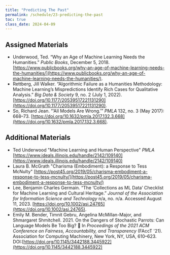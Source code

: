 ```yaml
---
title: "Predicting The Past"
permalink: /schedule/23-predicting-the-past
toc: true
class_date: 2024-04-09
---
```


## Assigned Materials

- Underwood, Ted. “Why an Age of Machine Learning Needs the Humanities.” *Public Books*, December 5, 2018. [https://www.publicbooks.org/why-an-age-of-machine-learning-needs-the-humanities/](https://www.publicbooks.org/why-an-age-of-machine-learning-needs-the-humanities/).
- Rettberg, Jill Walker. “Algorithmic Failure as a Humanities Methodology: Machine Learning’s Mispredictions Identify Rich Cases for Qualitative Analysis.” *Big Data & Society* 9, no. 2 (July 1, 2022). [https://doi.org/10.1177/20539517221131290](https://doi.org/10.1177/20539517221131290).   
- So, Richard Jean. “‘All Models Are Wrong.’” *PMLA* 132, no. 3 (May 2017): 668–73. [https://doi.org/10.1632/pmla.2017.132.3.668](https://doi.org/10.1632/pmla.2017.132.3.668). 


## Additional Materials

- Ted Underwood "Machine Learning and Human Perspective" *PMLA* [https://www.ideals.illinois.edu/handle/2142/109140](https://www.ideals.illinois.edu/handle/2142/109140)
- Laura B. McGrath "Charisma (Embodiment): a Response to Tess McNulty" [https://post45.org/2019/05/charisma-embodiment-a-response-to-tess-mcnulty/](https://post45.org/2019/05/charisma-embodiment-a-response-to-tess-mcnulty/)
- Lee, Benjamin Charles Germain. “The ‘Collections as ML Data’ Checklist for Machine Learning and Cultural Heritage.” *Journal of the Association for Information Science and Technology* n/a, no. n/a. Accessed August 11, 2023. [https://doi.org/10.1002/asi.24765](https://doi.org/10.1002/asi.24765).
- Emily M. Bender, Timnit Gebru, Angelina McMillan-Major, and Shmargaret Shmitchell. 2021. On the Dangers of Stochastic Parrots: Can Language Models Be Too Big? 🦜 In *Proceedings of the 2021 ACM Conference on Fairness, Accountability, and Transparency* (FAccT '21). Association for Computing Machinery, New York, NY, USA, 610–623. DOI:[https://doi.org/10.1145/3442188.3445922](https://doi.org/10.1145/3442188.3445922)
